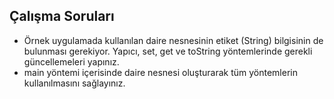 ## Çalışma Soruları

* Örnek uygulamada kullanılan daire nesnesinin etiket (String) bilgisinin de bulunması gerekiyor. Yapıcı, set, get ve toString yöntemlerinde gerekli güncellemeleri yapınız.
* main yöntemi içerisinde daire nesnesi oluşturarak tüm yöntemlerin kullanılmasını sağlayınız.
